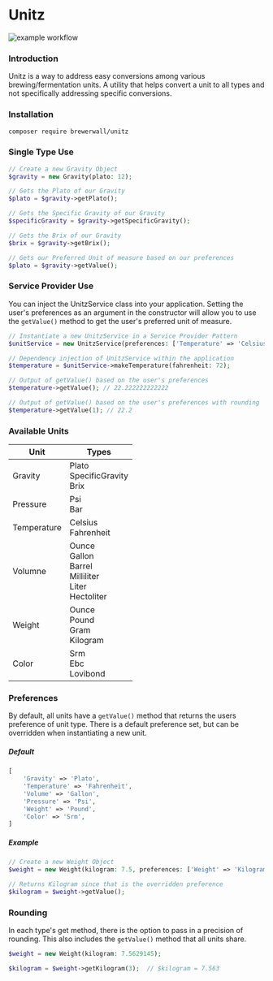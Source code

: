 # Unitz

![example workflow](https://github.com/brewerwall/unitz/actions/workflows/main.yml/badge.svg)

### Introduction

Unitz is a way to address easy conversions among various brewing/fermentation units. A utility
that helps convert a unit to all types and not specifically addressing specific conversions.

### Installation

```bash
composer require brewerwall/unitz
```

### Single Type Use

```php
// Create a new Gravity Object
$gravity = new Gravity(plato: 12);

// Gets the Plato of our Gravity
$plato = $gravity->getPlato();

// Gets the Specific Gravity of our Gravity
$specificGravity = $gravity->getSpecificGravity();

// Gets the Brix of our Gravity
$brix = $gravity->getBrix();

// Gets our Preferred Unit of measure based on our preferences
$plato = $gravity->getValue();


```

### Service Provider Use

You can inject the UnitzService class into your application. Setting the user's preferences as an argument in the
constructor
will allow you to use the `getValue()` method to get the user's preferred unit of measure.

```php
// Instantiate a new UnitzService in a Service Provider Pattern
$unitService = new UnitzService(preferences: ['Temperature' => 'Celsius']);

// Dependency injection of UnitzService within the application
$temperature = $unitService->makeTemperature(fahrenheit: 72);

// Output of getValue() based on the user's preferences
$temperature->getValue(); // 22.222222222222

// Output of getValue() based on the user's preferences with rounding
$temperature->getValue(1); // 22.2
````

### Available Units

| Unit        | Types                                                               |
|-------------|---------------------------------------------------------------------|
| Gravity     | Plato<br/>SpecificGravity<br/>Brix                                  |
| Pressure    | Psi<br/>Bar                                                         |
| Temperature | Celsius<br/>Fahrenheit                                              |
| Volumne     | Ounce<br/>Gallon<br/>Barrel<br/>Milliliter<br/>Liter<br/>Hectoliter |
| Weight      | Ounce<br/>Pound<br/>Gram<br/>Kilogram                               |
| Color       | Srm<br/>Ebc<br/>Lovibond                                            |

### Preferences

By default, all units have a `getValue()` method that returns the users preference of unit type. There is a default
preference set, but can be overridden when instantiating a new unit.

##### Default

```php
[
    'Gravity' => 'Plato',
    'Temperature' => 'Fahrenheit',
    'Volume' => 'Gallon',
    'Pressure' => 'Psi',
    'Weight' => 'Pound',
    'Color' => 'Srm',
]
```

##### Example

```php
// Create a new Weight Object
$weight = new Weight(kilogram: 7.5, preferences: ['Weight' => 'Kilogram']);

// Returns Kilogram since that is the overridden preference
$kilogram = $weight->getValue();
```

### Rounding

In each type's get method, there is the option to pass in a precision of rounding. This also includes the `getValue()`
method that all units share.

```php
$weight = new Weight(kilogram: 7.5629145);

$kilogram = $weight->getKilogram(3);  // $kilogram = 7.563
```